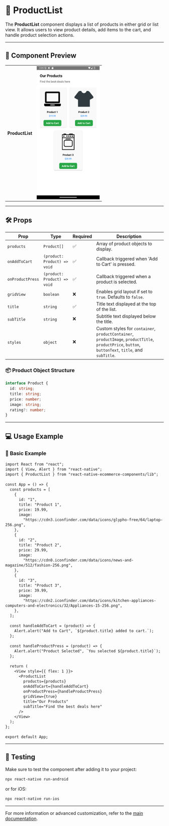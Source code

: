 # 🛒 **ProductList**

The **ProductList** component displays a list of products in either grid or list view. It allows users to view product details, add items to the cart, and handle product selection actions.

---

## 📸 **Component Preview**

<table>
  <tr>
    <td><strong>ProductList</strong></td>
    <td><img src="../../Images/ProductList.png" alt="ProductList" width="200"/></td>
  </tr>
</table>

---

## 🛠️ **Props**

| Prop             | Type                         | Required | Description                                                                                                                                         |
| ---------------- | ---------------------------- | -------- | --------------------------------------------------------------------------------------------------------------------------------------------------- |
| `products`       | `Product[]`                  | ✅       | Array of product objects to display.                                                                                                                |
| `onAddToCart`    | `(product: Product) => void` | ✅       | Callback triggered when 'Add to Cart' is pressed.                                                                                                   |
| `onProductPress` | `(product: Product) => void` | ✅       | Callback triggered when a product is selected.                                                                                                      |
| `gridView`       | `boolean`                    | ❌       | Enables grid layout if set to `true`. Defaults to `false`.                                                                                          |
| `title`          | `string`                     | ✅       | Title text displayed at the top of the list.                                                                                                        |
| `subTitle`       | `string`                     | ❌       | Subtitle text displayed below the title.                                                                                                            |
| `styles`         | `object`                     | ❌       | Custom styles for `container`, `productContainer`, `productImage`, `productTitle`, `productPrice`, `button`, `buttonText`, `title`, and `subTitle`. |

### 📦 **Product Object Structure**

```ts
interface Product {
  id: string;
  title: string;
  price: number;
  image: string;
  rating?: number;
}
```

---

## 💻 **Usage Example**

### 📝 **Basic Example**

```tsx
import React from "react";
import { View, Alert } from "react-native";
import { ProductList } from "react-native-ecommerce-components/lib";

const App = () => {
  const products = [
    {
      id: "1",
      title: "Product 1",
      price: 19.99,
      image:
        "https://cdn3.iconfinder.com/data/icons/glypho-free/64/laptop-256.png",
    },
    {
      id: "2",
      title: "Product 2",
      price: 29.99,
      image:
        "https://cdn0.iconfinder.com/data/icons/news-and-magazine/512/fashion-256.png",
    },
    {
      id: "3",
      title: "Product 3",
      price: 39.99,
      image:
        "https://cdn2.iconfinder.com/data/icons/kitchen-appliances-computers-and-electronics/32/Appliances-15-256.png",
    },
  ];

  const handleAddToCart = (product) => {
    Alert.alert("Add to Cart", `${product.title} added to cart.`);
  };

  const handleProductPress = (product) => {
    Alert.alert("Product Selected", `You selected ${product.title}`);
  };

  return (
    <View style={{ flex: 1 }}>
      <ProductList
        products={products}
        onAddToCart={handleAddToCart}
        onProductPress={handleProductPress}
        gridView={true}
        title="Our Products"
        subTitle="Find the best deals here"
      />
    </View>
  );
};

export default App;
```

---

## 🧪 **Testing**

Make sure to test the component after adding it to your project:

```sh
npx react-native run-android
```

or for iOS:

```sh
npx react-native run-ios
```

---

For more information or advanced customization, refer to the [main documentation](../../README.md).
